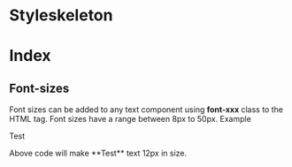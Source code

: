 # Styleskeleton

# Index


## Font-sizes
Font sizes can be added to any text component using **font-xxx** class to the HTML tag. Font sizes have a range between 8px to 50px. Example
<p class="font-12">Test</p>
Above code will make **Test** text 12px in size.
